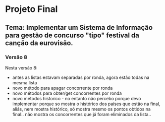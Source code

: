 # Projeto Final

## Tema: Implementar um Sistema de Informação para gestão de concurso "tipo" festival da canção da eurovisão.

### Versão 8

Nesta versão 8: 
- antes as listas estavam separadas por ronda, agora estão todas na mesma lista
- novo método para apagar concorrente por ronda
- novo métodos para obter/get concorrentes por ronda
- novo métodos historico - no entanto não percebo porque devo implementar porque so mostra o histórico dos países que estão na final, aliás, nem mostra histórico, só mostra mesmo os pontos obtidos na final.. não mostra os concorrentes que já foram eliminados da lista..


 
